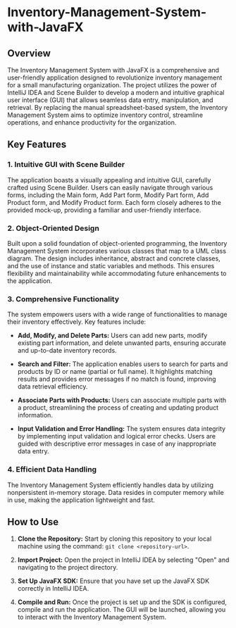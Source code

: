 # Inventory-Management-System-with-JavaFX

## Overview

The Inventory Management System with JavaFX is a comprehensive and user-friendly application designed to revolutionize inventory management for a small manufacturing organization. The project utilizes the power of IntelliJ IDEA and Scene Builder to develop a modern and intuitive graphical user interface (GUI) that allows seamless data entry, manipulation, and retrieval. By replacing the manual spreadsheet-based system, the Inventory Management System aims to optimize inventory control, streamline operations, and enhance productivity for the organization.

## Key Features

### 1. Intuitive GUI with Scene Builder

The application boasts a visually appealing and intuitive GUI, carefully crafted using Scene Builder. Users can easily navigate through various forms, including the Main form, Add Part form, Modify Part form, Add Product form, and Modify Product form. Each form closely adheres to the provided mock-up, providing a familiar and user-friendly interface.

### 2. Object-Oriented Design

Built upon a solid foundation of object-oriented programming, the Inventory Management System incorporates various classes that map to a UML class diagram. The design includes inheritance, abstract and concrete classes, and the use of instance and static variables and methods. This ensures flexibility and maintainability while accommodating future enhancements to the application.

### 3. Comprehensive Functionality

The system empowers users with a wide range of functionalities to manage their inventory effectively. Key features include:

- **Add, Modify, and Delete Parts:** Users can add new parts, modify existing part information, and delete unwanted parts, ensuring accurate and up-to-date inventory records.

- **Search and Filter:** The application enables users to search for parts and products by ID or name (partial or full name). It highlights matching results and provides error messages if no match is found, improving data retrieval efficiency.

- **Associate Parts with Products:** Users can associate multiple parts with a product, streamlining the process of creating and updating product information.

- **Input Validation and Error Handling:** The system ensures data integrity by implementing input validation and logical error checks. Users are guided with descriptive error messages in case of any inappropriate data entry.

### 4. Efficient Data Handling

The Inventory Management System efficiently handles data by utilizing nonpersistent in-memory storage. Data resides in computer memory while in use, making the application lightweight and fast.

## How to Use

1. **Clone the Repository:** Start by cloning this repository to your local machine using the command: `git clone <repository-url>`.

2. **Import Project:** Open the project in IntelliJ IDEA by selecting "Open" and navigating to the project directory.

3. **Set Up JavaFX SDK:** Ensure that you have set up the JavaFX SDK correctly in IntelliJ IDEA. 

4. **Compile and Run:** Once the project is set up and the SDK is configured, compile and run the application. The GUI will be launched, allowing you to interact with the Inventory Management System.



